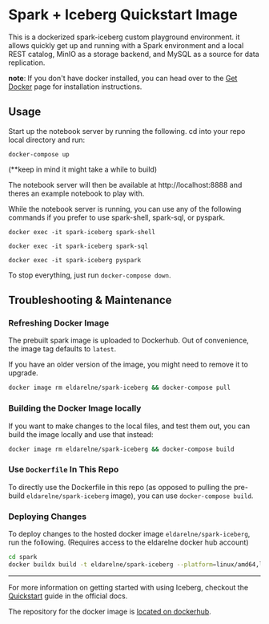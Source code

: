 <!--
 Licensed to the Apache Software Foundation (ASF) under one
 or more contributor license agreements.  See the NOTICE file
 distributed with this work for additional information
 regarding copyright ownership.  The ASF licenses this file
 to you under the Apache License, Version 2.0 (the
 "License"); you may not use this file except in compliance
 with the License.  You may obtain a copy of the License at

   http://www.apache.org/licenses/LICENSE-2.0

 Unless required by applicable law or agreed to in writing,
 software distributed under the License is distributed on an
 "AS IS" BASIS, WITHOUT WARRANTIES OR CONDITIONS OF ANY
 KIND, either express or implied.  See the License for the
 specific language governing permissions and limitations
 under the License.
-->

# Spark + Iceberg Quickstart Image

This is a dockerized spark-iceberg custom playground environment. it allows quickly get up and running with a Spark environment and a local REST
catalog, MinIO as a storage backend, and MySQL as a source for data replication.

**note**: If you don't have docker installed, you can head over to the [Get Docker](https://docs.docker.com/get-docker/)
page for installation instructions.

## Usage
Start up the notebook server by running the following.
cd into your repo local directory and run:
```
docker-compose up
```
(**keep in mind it might take a while to build)

The notebook server will then be available at http://localhost:8888
and theres an example notebook to play with.

While the notebook server is running, you can use any of the following commands if you prefer to use spark-shell, spark-sql, or pyspark.
```
docker exec -it spark-iceberg spark-shell
```
```
docker exec -it spark-iceberg spark-sql
```
```
docker exec -it spark-iceberg pyspark
```

To stop everything, just run `docker-compose down`.

## Troubleshooting & Maintenance

### Refreshing Docker Image

The prebuilt spark image is uploaded to Dockerhub. Out of convenience, the image tag defaults to `latest`.

If you have an older version of the image, you might need to remove it to upgrade.
```bash
docker image rm eldarelne/spark-iceberg && docker-compose pull
```

### Building the Docker Image locally

If you want to make changes to the local files, and test them out, you can build the image locally and use that instead:

```bash
docker image rm eldarelne/spark-iceberg && docker-compose build
```

### Use `Dockerfile` In This Repo

To directly use the Dockerfile in this repo (as opposed to pulling the pre-build `eldarelne/spark-iceberg` image), you can use `docker-compose build`.

### Deploying Changes

To deploy changes to the hosted docker image `eldarelne/spark-iceberg`, run the following. (Requires access to the eldarelne docker hub account)

```sh
cd spark
docker buildx build -t eldarelne/spark-iceberg --platform=linux/amd64,linux/arm64 . --push
```

---

For more information on getting started with using Iceberg, checkout
the [Quickstart](https://iceberg.apache.org/spark-quickstart/) guide in the official docs.

The repository for the docker image is [located on dockerhub](https://hub.docker.com/r/eldarelne/spark-iceberg).
